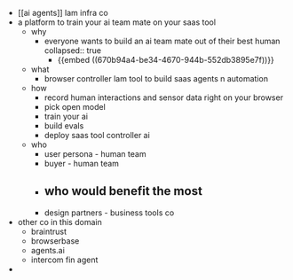 - [[ai agents]] lam infra co
- a platform to train your ai team mate on your saas tool
	- why
		- everyone wants to build an ai team mate out of their best human
		  collapsed:: true
			- {{embed ((670b94a4-be34-4670-944b-552db3895e7f))}}
	- what
		- browser controller lam tool to build saas agents n automation
	- how
		- record human interactions and sensor data right on your browser
		- pick open model
		- train your ai
		- build evals
		- deploy saas tool controller ai
	- who
		- user persona - human team
		- buyer - human team
		- who would benefit the most
			-
		- design partners - business tools co
- other co in this domain
	- braintrust
	- browserbase
	- agents.ai
	- intercom fin agent
-